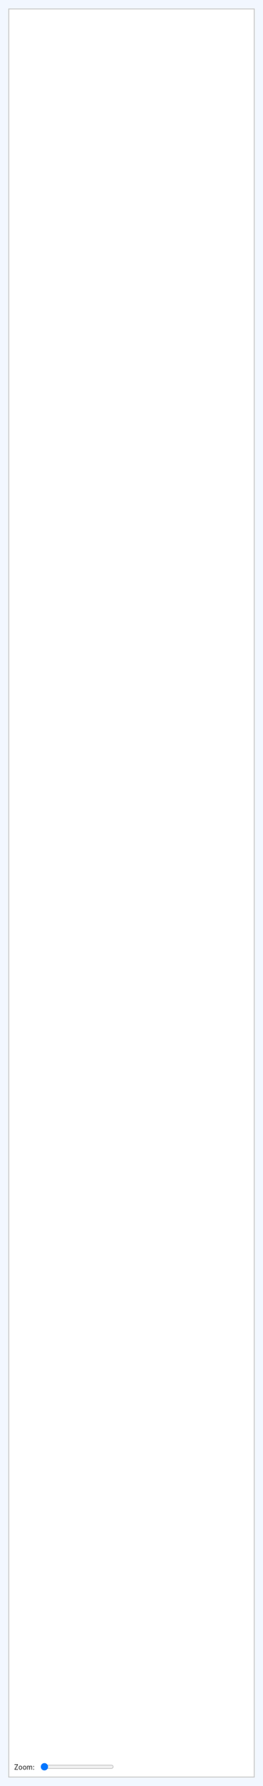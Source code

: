 <!DOCTYPE html>
<html lang="sa">
<head>
  <meta charset="UTF-8" />
  <meta name="viewport" content="width=device-width, initial-scale=1.0"/>
  <title>अनन्तक्रमाक्रमस्पन्दनम्</title>
  <style>
    html, body {
      margin: 0;
      padding: 0;
      width: 100%;
      height: 100%;
      overflow: hidden;
      background: #f2f7ff;
      display: flex;
      justify-content: center;
      align-items: center;
    }
    #wrapper {
      position: relative;
      width: 90vw;
      height: 90vh;
      border: 2px solid #ccc;
      background: #ffffff;
    }
    canvas {
      width: 100%;
      height: 100%;
      display: block;
    }
    .zoom {
      position: absolute;
      bottom: 10px;
      left: 10px;
      display: flex;
      align-items: center;
      gap: 10px;
    }
    button {
      font-size: 1rem;
      padding: 5px 10px;
    }
    input[type=range] {
      width: 150px;
    }
  </style>
  <link href="https://fonts.googleapis.com/css2?family=Noto+Sans+Devanagari&display=swap" rel="stylesheet" />
</head>
<body>
  <div id="wrapper">
    <canvas id="infCanvas"></canvas>
    <div class="zoom">
      <label for="zoomSlider">Zoom:</label>
      <input type="range" id="zoomSlider" min="1" max="100.0" step="0.01" value="1.0" onchange="adjustZoom(this.value)" />
    </div>
  </div>
  <script>
    const canvas = document.getElementById('infCanvas');
    const ctx = canvas.getContext('2d');
    let zoom = 1.0;
    let time = 0;

    function resizeCanvas() {
      const dpr = window.devicePixelRatio || 1;
      const rect = canvas.getBoundingClientRect();
      canvas.width = rect.width * dpr;
      canvas.height = rect.height * dpr;
      ctx.setTransform(1, 0, 0, 1, 0, 0);
      ctx.scale(dpr, dpr);
    }

    function getDimensions() {
      return [canvas.clientWidth, canvas.clientHeight];
    }

    const anchors = [
      { t: 0,             label: 'लयः',  dx: 10,  dy: -5  },
      { t: Math.PI / 2,   label: 'प्रसरः',  dx: -15, dy: -25 },
      { t: Math.PI,       label: 'स्थितिः',     dx: -30, dy: -5  },
      { t: 3 * Math.PI/2, label: 'विश्रमः', dx: -19, dy: 35  }
    ];

    const movers = [ 
      { offset: 0, color: 'rgba(255,0,0,1)', label: 'सृष्टिः' }, 
      { offset: 2, color: 'rgba(255,255,153,1)', label: 'स्थितिः' }, 
      { offset: 4, color: 'rgba(0,0,0,1)', label: 'भङ्गः' } 
    ];

    function lemniscate(t){
      const [W, H] = getDimensions();
      const a = 180;
      const denom = 1 + Math.sin(t) ** 2;
      const x = a * Math.cos(t) / denom;
      const y = a * Math.sin(t) * Math.cos(t) / denom;
      return { x: W / 2 + zoom * x, y: H / 2 + zoom * y };
    }

    function drawKalāRings(){
      const totalKalās = 12;
      const startAngle = Math.PI / 2;
      for(let i = 0; i < totalKalās; i++){
        const t = startAngle + i / totalKalās * 2 * Math.PI;
        const p = lemniscate(t);

        ctx.beginPath();
        ctx.arc(p.x, p.y, 6, 0, 2 * Math.PI);
        if (i < 4) ctx.fillStyle = '#00cc66';
        else if (i < 8) ctx.fillStyle = '#cc3333';
        else ctx.fillStyle = '#3366cc';
        ctx.fill();

        ctx.fillStyle = '#111';
        ctx.font = '16px Noto Sans Devanagari';
        ctx.fillText(`कला ${i + 1}`, p.x - 15, p.y - 15);
      }
    }

    function drawTrail(mover, colorOverride, offsetDiff = 0){
      const steps = 40;
      const color = colorOverride || mover.color;
      for(let i = steps; i >= 0; i--){
        const tTrail = time + mover.offset + offsetDiff - i * 0.05;
        const p = lemniscate(tTrail);
        const alpha = 1 - i / steps;
        const rgba = color.startsWith('rgba') ? color.replace(/[\d.]+\)$/g, `${alpha})`) : color.replace(')', `,${alpha})`).replace('rgb', 'rgba');
        ctx.beginPath();
        ctx.fillStyle = rgba;
        ctx.arc(p.x, p.y, 3.5, 0, 2 * Math.PI);
        ctx.fill();
      }
    }

    function drawCognitiveLayers(){
      const [W, H] = getDimensions();
      const centerX = W / 2;
      const centerY = H / 2;
      const radii = [60, 100, 145, 190, 240];
      const colors = ['#ccccff20', '#ccffcc20', '#ffcccc20', '#cce5ff20', '#f0f0f020'];
      for (let i = 0; i < radii.length; i++) {
        ctx.beginPath();
        ctx.arc(centerX, centerY, zoom * radii[i], 0, 2 * Math.PI);
        ctx.fillStyle = colors[i];
        ctx.fill();
      }
    }

    function draw(){
      resizeCanvas();
      const [W, H] = getDimensions();
      ctx.clearRect(0, 0, W, H);

      drawCognitiveLayers();

      ctx.strokeStyle = '#444'; ctx.lineWidth = 2;
      ctx.beginPath();
      for(let i = 0; i <= 600; i++){
        const t = i / 600 * 2 * Math.PI;
        const p = lemniscate(t);
        ctx.lineTo(p.x, p.y);
      }
      ctx.stroke();

      drawKalāRings();

      ctx.fillStyle = '#222';
      ctx.font = '18px Noto Sans Devanagari';
      anchors.forEach(a => {
        const p = lemniscate(a.t);
        ctx.beginPath(); ctx.arc(p.x, p.y, 8, 0, 2 * Math.PI); ctx.fill();
        ctx.fillText(a.label, p.x + a.dx, p.y + a.dy);
      });

      // Draw trails with inherited color from next mover
      drawTrail(movers[0], movers[2].color, movers[2].offset - movers[0].offset); // सृष्टिः ← भङ्गः
      drawTrail(movers[1], movers[0].color, movers[0].offset - movers[1].offset); // स्थितिः ← सृष्टिः
      drawTrail(movers[2], movers[1].color, movers[1].offset - movers[2].offset); // भङ्गः ← स्थितिः

      // Draw mover heads
      movers.forEach(m => {
        const tpos = time + m.offset;
        const p = lemniscate(tpos);
        ctx.beginPath(); ctx.fillStyle = m.color; ctx.arc(p.x, p.y, 7, 0, 2 * Math.PI); ctx.fill();
        ctx.fillText(m.label, p.x + 10, p.y);
      });

      time += 0.01;
      requestAnimationFrame(draw);
    }

    function adjustZoom(val){
      zoom = parseFloat(val);
      resizeCanvas();
    }

    draw();
  </script>
</body>
</html>
